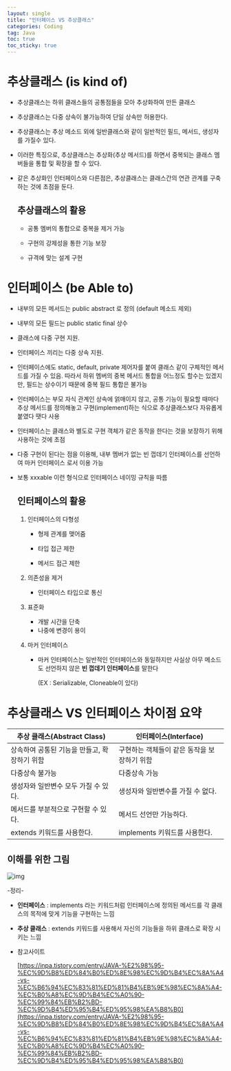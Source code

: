 ```yaml
---
layout: single
title: "인터페이스 VS 추상클래스"
categories: Coding
tag: Java
toc: true
toc_sticky: true
---
```




# 추상클래스 (is kind of)

- 추상클래스는 하위 클래스들의 공통점들을 모아 추상화하여 만든 클래스

- 추상클래스는 다중 상속이 불가능하여 단일 상속만 허용한다.

- 추상클래스는 추상 메소드 외에 일반클래스와 같이 일반적인 필드, 메서드, 생성자를 가질수 있다.

- 이러한 특징으로, 추상클래스는 추상화(추상 메서드)를 하면서 중복되는 클래스 멤버들을 통합 및 확장을 할 수 있다.

- 같은 추상화인 인터페이스와 다른점은, 추상클래스는 클래스간의 연관 관계를 구축하는 것에 초점을 둔다.

  

  ## 추상클래스의 활용

  - 공통 멤버의 통합으로 중복을 제거 가능

  - 구현의 강제성을 통한 기능 보장

  - 규격에 맞는 설계 구현

    

# 인터페이스 (be Able to)

- 내부의 모든 메서드는 public abstract 로 정의 (default 메소드 제외)

- 내부의 모든 필드는 public static final 상수

- 클래스에 다중 구현 지원.

- 인터페이스 끼리는 다중 상속 지원.

- 인터페이스에도 static, default, private 제어자를 붙여 클래스 같이 구체적인 메서드를 가질 수 있음.
  따라서 하위 멤버의 중복 메서드 통합을 어느정도 할수는 있겠지만, 필드는 상수이기 때문에 중복 필드 통합은 불가능

- 인터페이스는 부모 자식 관계인 상속에 얽매이지 않고, 공통 기능이 필요할 때마다 추상 메서드를 정의해놓고 구현(implement)하는 식으로 추상클래스보다 자유롭게 붙였다 땟다 사용

- 인터페이스는 클래스와 별도로 구현 객체가 같은 동작을 한다는 것을 보장하기 위해 사용하는 것에 초점

- 다중 구현이 된다는 점을 이용해, 내부 멤버가 없는 빈 껍데기 인터페이스를 선언하여 마커 인터페이스 로서 이용 가능

- 보통 xxxable 이런 형식으로 인터페이스 네이밍 규칙을 따름

  

  ## 인터페이스의 활용

  1. 인터페이스의 다형성

     - 형제 관계를 맺어줌

     - 타입 접근 제한

     - 메서드 접근 제한

  2. 의존성을 제거

     - 인터페이스 타입으로 통신

  3. 표준화

     - 개발 시간을 단축
     - 나중에 변경이 용이	

  4. 마커 인터페이스

     - 마커 인터페이스는 일반적인 인터페이스와 동일하지만 사실상 아무 메소드도 선언하지 않은 **빈 껍데기 인터페이스**를 말한다

       (EX : Serializable, Cloneable이 있다)

# 추상클래스 VS 인터페이스 차이점 요약

| 추상 클래스(Abstract Class)                  | 인터페이스(Interface)                       |
| -------------------------------------------- | ------------------------------------------- |
| 상속하여 공통된 기능을 만들고, 확장하기 위함 | 구현하는 객체들이 같은 동작을 보장하기 위함 |
| 다중상속 불가능                              | 다중상속 가능                               |
| 생성자와 일반변수 모두 가질 수 있다.         | 생성자와 일반변수를 가질 수 없다.           |
| 메서드를 부분적으로 구현할 수 있다.          | 메서드 선언만 가능하다.                     |
| extends 키워드를 사용한다.                   | implements 키워드를 사용한다.               |



## 이해를 위한 그림

![img](https://velog.velcdn.com/images%2Fnew_wisdom%2Fpost%2Faf9d99ef-28f2-483f-a261-161cb979fb4a%2Fimage.png)





-정리-

- **인터페이스** : implements 라는 키워드처럼 인터페이스에 정의된 메서드를 각 클래스의 목적에 맞게 기능을 구현하는 느낌
- **추상 클래스** : extends 키워드를 사용해서 자신의 기능들을 하위 클래스로 확장 시키는 느낌



- 참고사이트 

  [https://inpa.tistory.com/entry/JAVA-%E2%98%95-%EC%9D%B8%ED%84%B0%ED%8E%98%EC%9D%B4%EC%8A%A4-vs-%EC%B6%94%EC%83%81%ED%81%B4%EB%9E%98%EC%8A%A4-%EC%B0%A8%EC%9D%B4%EC%A0%90-%EC%99%84%EB%B2%BD-%EC%9D%B4%ED%95%B4%ED%95%98%EA%B8%B0](https://inpa.tistory.com/entry/JAVA-%E2%98%95-%EC%9D%B8%ED%84%B0%ED%8E%98%EC%9D%B4%EC%8A%A4-vs-%EC%B6%94%EC%83%81%ED%81%B4%EB%9E%98%EC%8A%A4-%EC%B0%A8%EC%9D%B4%EC%A0%90-%EC%99%84%EB%B2%BD-%EC%9D%B4%ED%95%B4%ED%95%98%EA%B8%B0)
